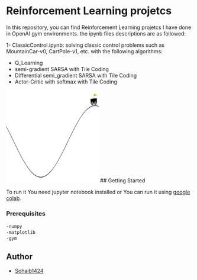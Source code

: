 # Reinforcement Learning projetcs

In this repository, you can find Reinforcement Learning projetcs I have done in OpenAI gym environments.
the ipynb files descriptions are as followed:

1- ClassicControl.ipynb: solving classic control problems such as MountainCar-v0, CartPole-v1, etc. with the following algorithms:
- Q_Learning
- semi-gradient SARSA with Tile Coding
- Differential semi_gradient SARSA with Tile Coding
- Actor-Critic with softmax with Tile Coding


<img src="/gifs/mountaincar-v0.gif" width="250" height="250"/>
## Getting Started   

To run it You need jupyter notebook installed or You can run it using [google colab](https://colab.research.google.com).


### Prerequisites
```
-numpy
-matplotlib
-gym
```

## Author

* [Sohaib1424](https://github.com/Sohaib1424)
